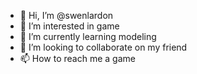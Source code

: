 - 👋 Hi, I’m @swenlardon
- 👀 I’m interested in game
- 🌱 I’m currently learning modeling
- 💞️ I’m looking to collaborate on my friend
- 📫 How to reach me a game

<!---
swenlardon/swenlardon is a ✨ special ✨ repository because its `README.md` (this file) appears on your GitHub profile.
You can click the Preview link to take a look at your changes.
--->
